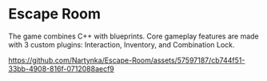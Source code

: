# Escape Room 
The game combines C++ with blueprints. Core gameplay features are made with 3 custom plugins: Interaction, Inventory, and Combination Lock.

https://github.com/Nartynka/Escape-Room/assets/57597187/cb744f51-33bb-4908-816f-0712088aecf9

